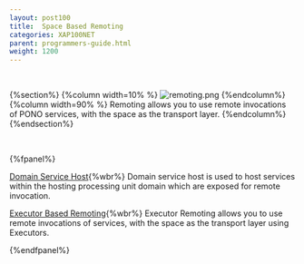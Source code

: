 ```yaml
---
layout: post100
title:  Space Based Remoting
categories: XAP100NET
parent: programmers-guide.html
weight: 1200
---
```


<br>

{%section%}
{%column width=10% %}
![remoting.png](/attachment_files/subject/remoting.png)
{%endcolumn%}
{%column width=90% %}
Remoting allows you to use remote invocations of PONO services, with the space as the transport layer.
{%endcolumn%}
{%endsection%}

<br>

{%fpanel%}

[Domain Service Host](./domain-service-host.html){%wbr%}
Domain service host is used to host services within the hosting processing unit domain which are exposed for remote invocation.

[Executor Based Remoting](./executor-based-remoting.html){%wbr%}
Executor Remoting allows you to use remote invocations of services, with the space as the transport layer using Executors.

{%endfpanel%}